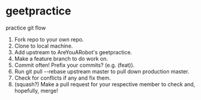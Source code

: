geetpractice
============

practice git flow

1. Fork repo to your own repo.
2. Clone to local machine.
3. Add upstream to AreYouARobot's geetpractice.
4. Make a feature branch to do work on.
5. Commit often! Prefix your commits? (e.g. (feat)).
6. Run git pull --rebase upstream master to pull down production master.
7. Check for conflicts if any and fix them.
8. (squash?) Make a pull request for your respective member to check and, hopefully, merge!

